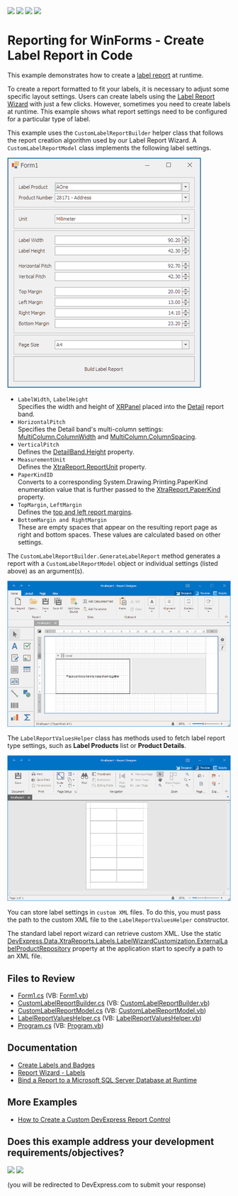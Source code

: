 <!-- default badges list -->
![](https://img.shields.io/endpoint?url=https://codecentral.devexpress.com/api/v1/VersionRange/128599506/23.1.3%2B)
[![](https://img.shields.io/badge/Open_in_DevExpress_Support_Center-FF7200?style=flat-square&logo=DevExpress&logoColor=white)](https://supportcenter.devexpress.com/ticket/details/T473792)
[![](https://img.shields.io/badge/📖_How_to_use_DevExpress_Examples-e9f6fc?style=flat-square)](https://docs.devexpress.com/GeneralInformation/403183)
[![](https://img.shields.io/badge/💬_Leave_Feedback-feecdd?style=flat-square)](#does-this-example-address-your-development-requirementsobjectives)
<!-- default badges end -->

# Reporting for WinForms - Create Label Report in Code

This example demonstrates how to create a [label report](https://docs.devexpress.com/XtraReports/4792/create-popular-reports/create-labels-and-badges) at runtime.

To create a report formatted to fit your labels, it is necessary to adjust some specific layout settings. Users can create labels using the [Label Report Wizard](https://docs.devexpress.com/XtraReports/114845/create-end-user-reporting-applications/wpf-reporting/end-user-report-designer/gui/report-wizard/label-report) with just a few clicks.
However, sometimes you need to create labels at runtime. This example shows what report settings need to be configured for a particular type of label.

This example uses the `CustomLabelReportBuilder` helper class that follows the report creation algorithm used by our Label Report Wizard. A `CustomLabelReportModel` class implements the following label settings.


![Label Settings](Images/labelsettings.png)

- `LabelWidth`, `LabelHeight`  
Specifies the width and height of [XRPanel](https://docs.devexpress.com/XtraReports/DevExpress.XtraReports.UI.XRPanel) placed into the [Detail](https://docs.devexpress.com/XtraReports/2587/detailed-guide-to-devexpress-reporting/introduction-to-banded-reports) report band.
- `HorizontalPitch`  
Specifies the Detail band's multi-column settings: [MultiColumn.ColumnWidth](https://docs.devexpress.com/XtraReports/DevExpress.XtraReports.UI.MultiColumn.ColumnWidth) and [MultiColumn.ColumnSpacing](https://docs.devexpress.com/XtraReports/DevExpress.XtraReports.UI.MultiColumn.ColumnSpacing).
- `VerticalPitch`  
Defines the [DetailBand.Height](https://docs.devexpress.com/XtraReports/DevExpress.XtraReports.UI.XRControl.Height) property.
- `MeasurementUnit`  
Defines the [XtraReport.ReportUnit](https://docs.devexpress.com/XtraReports/DevExpress.XtraReports.UI.XtraReport.ReportUnit) property.
- `PaperKindID`  
Converts to a corresponding System.Drawing.Printing.PaperKind enumeration value that is further passed to the [XtraReport.PaperKind](https://docs.devexpress.com/XtraReports/DevExpress.XtraReports.UI.XtraReport.PaperKind) property.
- `TopMargin`, `LeftMargin`  
Defines the [top and left report margins](https://docs.devexpress.com/XtraReports/DevExpress.XtraReports.UI.XtraReport.Margins).
- `BottomMargin and RightMargin`  
These are empty spaces that appear on the resulting report page as right and bottom spaces. These values are calculated based on other settings.

The `CustomLabelReportBuilder.GenerateLabelReport` method generates a report with a `CustomLabelReportModel` object or individual settings (listed above) as an argument(s).

![Label Designer](Images/labeldesigner.png)

The `LabelReportValuesHelper` class has methods used to fetch label report type settings, such as **Label Products** list or **Product Details**.

![Label Viewer](Images/labelviewer.png)

You can store label settings in `custom XML` files. To do this, you must pass the path to the custom XML file to the `LabelReportValuesHelper` constructor.

The standard label report wizard can retrieve custom XML. Use the static [DevExpress.Data.XtraReports.Labels.LabelWizardCustomization.ExternalLabelProductRepository](https://docs.devexpress.com/XtraReports/DevExpress.XtraReports.Wizards.Labels.LabelWizardCustomization.ExternalLabelProductRepository) property at the application start to specify a path to an XML file.

## Files to Review

* [Form1.cs](CS/Reporting_how-to-create-a-label-report-at-runtime-t473792/Form1.cs) (VB: [Form1.vb](VB/Reporting_how-to-create-a-label-report-at-runtime-t473792/Form1.vb))
* [CustomLabelReportBuilder.cs](CS/Reporting_how-to-create-a-label-report-at-runtime-t473792/LabelReportRuntime/CustomLabelReportBuilder.cs) (VB: [CustomLabelReportBuilder.vb](VB/Reporting_how-to-create-a-label-report-at-runtime-t473792/LabelReportRuntime/CustomLabelReportBuilder.vb))
* [CustomLabelReportModel.cs](CS/Reporting_how-to-create-a-label-report-at-runtime-t473792/LabelReportRuntime/CustomLabelReportModel.cs) (VB: [CustomLabelReportModel.vb](VB/Reporting_how-to-create-a-label-report-at-runtime-t473792/LabelReportRuntime/CustomLabelReportModel.vb))
* [LabelReportValuesHelper.cs](CS/Reporting_how-to-create-a-label-report-at-runtime-t473792/LabelReportRuntime/LabelReportValuesHelper.cs) (VB: [LabelReportValuesHelper.vb](VB/Reporting_how-to-create-a-label-report-at-runtime-t473792/LabelReportRuntime/LabelReportValuesHelper.vb))
* [Program.cs](CS/Reporting_how-to-create-a-label-report-at-runtime-t473792/Program.cs) (VB: [Program.vb](VB/Reporting_how-to-create-a-label-report-at-runtime-t473792/Program.vb))

## Documentation

- [Create Labels and Badges](https://docs.devexpress.com/XtraReports/4792/create-reports/create-labels-and-badges)
- [Report Wizard - Labels](https://docs.devexpress.com/XtraReports/4242/visual-studio-report-designer/report-wizard/labels)
- [Bind a Report to a Microsoft SQL Server Database at Runtime](https://docs.devexpress.com/XtraReports/4793/detailed-guide-to-devexpress-reporting/bind-reports-to-data/sql-database/bind-a-report-to-a-microsoft-sql-server-database-runtime-sample)

## More Examples

- [How to Create a Custom DevExpress Report Control](https://github.com/DevExpress-Examples/Reporting-Custom-Controls)
<!-- feedback -->
## Does this example address your development requirements/objectives?

[<img src="https://www.devexpress.com/support/examples/i/yes-button.svg"/>](https://www.devexpress.com/support/examples/survey.xml?utm_source=github&utm_campaign=reporting-winforms-label-report-in-code&~~~was_helpful=yes) [<img src="https://www.devexpress.com/support/examples/i/no-button.svg"/>](https://www.devexpress.com/support/examples/survey.xml?utm_source=github&utm_campaign=reporting-winforms-label-report-in-code&~~~was_helpful=no)

(you will be redirected to DevExpress.com to submit your response)
<!-- feedback end -->
